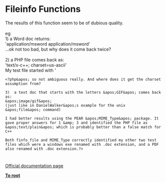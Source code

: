 # Fileinfo Functions



The results of this function seem to be of dubious quality.<br><br>eg<br>1)  a Word doc returns:<br>&apos;application/msword application/msword&apos;<br>...ok not too bad, but why does it come back twice?<br><br>2)  a PHP file comes back as:<br>&apos;text/x-c++; charset=us-ascii&apos;<br>My test file started with &apos;

```
<?php&apos; so not ambiguous really. And where does it get the charset assumption from?

3)  a text doc that starts with the letters &apos;GIF&apos; comes back as:
&apos;image/gif&apos;
(just like in DanielWalker&apos;s example for the unix &apos;file&apos; command)

I had better results using the PEAR &apos;MIME_Type&apos; package. It gave proper answers for 1 &amp; 3 and identified the PHP file as &apos;text/plain&apos; which is probably better than a false match for C++

Both finfo_file and MIME_Type correctly identified my other two test files which were a windows exe renamed with .doc extension, and a PDF also renamed with .doc extension.?>
```
  

#

[Official documentation page](https://www.php.net/manual/en/ref.fileinfo.php)

**[To root](/README.md)**